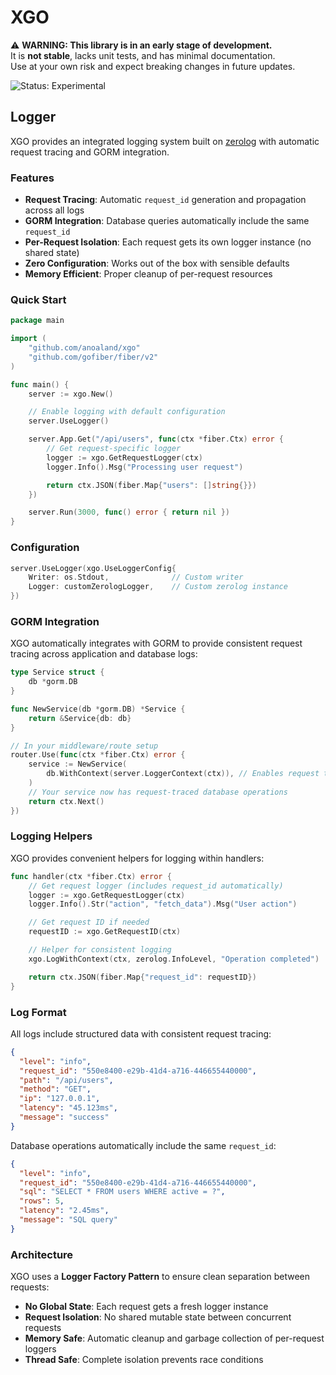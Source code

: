# XGO

⚠️ **WARNING: This library is in an early stage of development.**  
It is **not stable**, lacks unit tests, and has minimal documentation.  
Use at your own risk and expect breaking changes in future updates.

![Status: Experimental](https://img.shields.io/badge/status-experimental-orange)

## Logger

XGO provides an integrated logging system built on [zerolog](https://github.com/rs/zerolog) with automatic request tracing and GORM integration.

### Features

- **Request Tracing**: Automatic `request_id` generation and propagation across all logs
- **GORM Integration**: Database queries automatically include the same `request_id`
- **Per-Request Isolation**: Each request gets its own logger instance (no shared state)
- **Zero Configuration**: Works out of the box with sensible defaults
- **Memory Efficient**: Proper cleanup of per-request resources

### Quick Start

```go
package main

import (
    "github.com/anoaland/xgo"
    "github.com/gofiber/fiber/v2"
)

func main() {
    server := xgo.New()

    // Enable logging with default configuration
    server.UseLogger()

    server.App.Get("/api/users", func(ctx *fiber.Ctx) error {
        // Get request-specific logger
        logger := xgo.GetRequestLogger(ctx)
        logger.Info().Msg("Processing user request")

        return ctx.JSON(fiber.Map{"users": []string{}})
    })

    server.Run(3000, func() error { return nil })
}
```

### Configuration

```go
server.UseLogger(xgo.UseLoggerConfig{
    Writer: os.Stdout,              // Custom writer
    Logger: customZerologLogger,    // Custom zerolog instance
})
```

### GORM Integration

XGO automatically integrates with GORM to provide consistent request tracing across application and database logs:

```go
type Service struct {
    db *gorm.DB
}

func NewService(db *gorm.DB) *Service {
    return &Service{db: db}
}

// In your middleware/route setup
router.Use(func(ctx *fiber.Ctx) error {
    service := NewService(
        db.WithContext(server.LoggerContext(ctx)), // Enables request tracing
    )
    // Your service now has request-traced database operations
    return ctx.Next()
})
```

### Logging Helpers

XGO provides convenient helpers for logging within handlers:

```go
func handler(ctx *fiber.Ctx) error {
    // Get request logger (includes request_id automatically)
    logger := xgo.GetRequestLogger(ctx)
    logger.Info().Str("action", "fetch_data").Msg("User action")

    // Get request ID if needed
    requestID := xgo.GetRequestID(ctx)

    // Helper for consistent logging
    xgo.LogWithContext(ctx, zerolog.InfoLevel, "Operation completed")

    return ctx.JSON(fiber.Map{"request_id": requestID})
}
```

### Log Format

All logs include structured data with consistent request tracing:

```json
{
  "level": "info",
  "request_id": "550e8400-e29b-41d4-a716-446655440000",
  "path": "/api/users",
  "method": "GET",
  "ip": "127.0.0.1",
  "latency": "45.123ms",
  "message": "success"
}
```

Database operations automatically include the same `request_id`:

```json
{
  "level": "info",
  "request_id": "550e8400-e29b-41d4-a716-446655440000",
  "sql": "SELECT * FROM users WHERE active = ?",
  "rows": 5,
  "latency": "2.45ms",
  "message": "SQL query"
}
```

### Architecture

XGO uses a **Logger Factory Pattern** to ensure clean separation between requests:

- **No Global State**: Each request gets a fresh logger instance
- **Request Isolation**: No shared mutable state between concurrent requests
- **Memory Safe**: Automatic cleanup and garbage collection of per-request loggers
- **Thread Safe**: Complete isolation prevents race conditions
